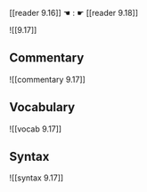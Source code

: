 [[reader 9.16]] ☚ : ☛ [[reader 9.18]]

![[9.17]]

## Commentary

![[commentary 9.17]]

## Vocabulary

![[vocab 9.17]]

## Syntax

![[syntax 9.17]]

